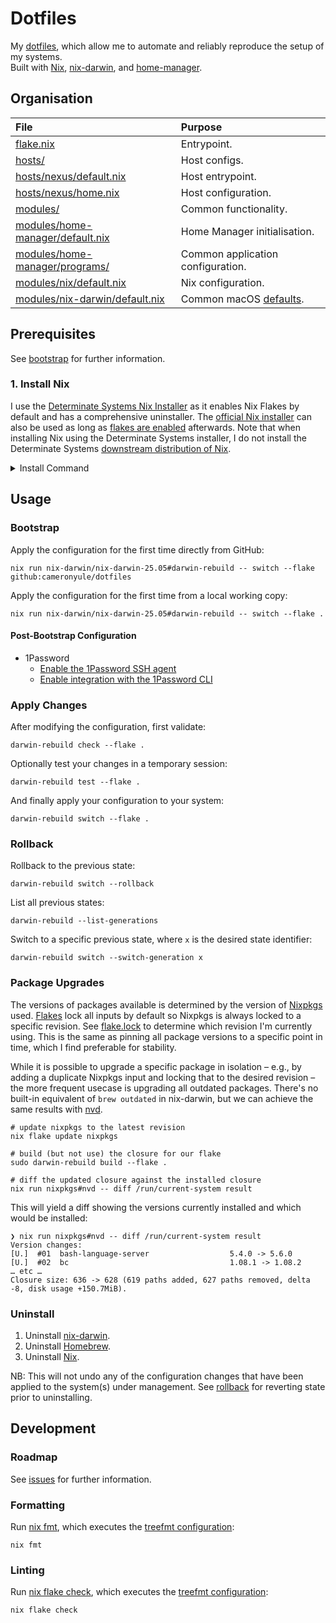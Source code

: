 # Dotfiles

My [dotfiles](https://dotfiles.github.io), which allow me to automate and reliably reproduce the setup of my systems.  
Built with [Nix](https://nixos.org), [nix-darwin](https://github.com/nix-darwin/nix-darwin), and [home-manager](https://github.com/nix-community/home-manager).

## Organisation

| File                                                                 | Purpose                                              |
| :------------------------------------------------------------------- | :----------------------------------------------------|
| [flake.nix](flake.nix)                                               | Entrypoint.                                          |
| [hosts/](hosts/)                                                     | Host configs.                                        |
| [hosts/nexus/default.nix](hosts/nexus/default.nix)                   | Host entrypoint.                                     |
| [hosts/nexus/home.nix](hosts/nexus/home.nix)                         | Host configuration.                                  |
| [modules/](modules)                                                  | Common functionality.                                |
| [modules/home-manager/default.nix](modules/home-manager/default.nix) | Home Manager initialisation.                         |
| [modules/home-manager/programs/](modules/home-manager/programs/)     | Common application configuration.                    |
| [modules/nix/default.nix](modules/nix/defaalt.nix)                   | Nix configuration.                                   |
| [modules/nix-darwin/default.nix](modules/nix-darwin/default.nix)     | Common macOS [defaults](https://macos-defaults.com). |

## Prerequisites

See [bootstrap](docs/bootstrap.md) for further information.

### 1. Install Nix

I use the [Determinate Systems Nix Installer](https://github.com/DeterminateSystems/nix-installer?tab=readme-ov-file#installation) as it enables Nix Flakes by default and has a comprehensive uninstaller. The [official Nix installer](https://nixos.org/download/) can also be used as long as [flakes are enabled](https://nixos.wiki/wiki/Flakes#Other_Distros.2C_with_Home-Manager) afterwards. Note that when installing Nix using the Determinate Systems installer, I do not install the Determinate Systems [downstream distribution of Nix](https://docs.determinate.systems/determinate-nix/).

<details>
<summary>Install Command</summary>

```shell
curl --proto '=https' --tlsv1.2 -sSf -L https://install.determinate.systems/nix | sh -s -- install
```
</details>

## Usage

### Bootstrap

Apply the configuration for the first time directly from GitHub:

```shell
nix run nix-darwin/nix-darwin-25.05#darwin-rebuild -- switch --flake github:cameronyule/dotfiles
```

Apply the configuration for the first time from a local working copy:

```shell
nix run nix-darwin/nix-darwin-25.05#darwin-rebuild -- switch --flake .
```

#### Post-Bootstrap Configuration

* 1Password
  * [Enable the 1Password SSH agent](https://developer.1password.com/docs/ssh/get-started/#step-3-turn-on-the-1password-ssh-agent)
  * [Enable integration with the 1Password CLI](https://developer.1password.com/docs/cli/get-started#step-2-turn-on-the-1password-desktop-app-integration)

### Apply Changes

After modifying the configuration, first validate:

``` shell
darwin-rebuild check --flake .
```

Optionally test your changes in a temporary session:

``` shell
darwin-rebuild test --flake .
```

And finally apply your configuration to your system:

```shell
darwin-rebuild switch --flake .
```

### Rollback

Rollback to the previous state:

```shell
darwin-rebuild switch --rollback
```

List all previous states:

```shell
darwin-rebuild --list-generations
```

Switch to a specific previous state, where `x` is the desired state identifier:

``` shell
darwin-rebuild switch --switch-generation x
```

### Package Upgrades

The versions of packages available is determined by the version of [Nixpkgs](https://github.com/NixOS/nixpkgs) used. [Flakes](https://zero-to-nix.com/concepts/flakes/) lock all inputs by default so Nixpkgs is always locked to a specific revision. See [flake.lock](flake.lock) to determine which revision I'm currently using. This is the same as pinning all package versions to a specific point in time, which I find preferable for stability.

While it is possible to upgrade a specific package in isolation – e.g., by adding a duplicate Nixpkgs input and locking that to the desired revision – the more frequent usecase is upgrading all outdated packages. There's no built-in equivalent of `brew outdated` in nix-darwin, but we can achieve the same results with [nvd](https://sr.ht/~khumba/nvd/).

``` shell
# update nixpkgs to the latest revision
nix flake update nixpkgs

# build (but not use) the closure for our flake
sudo darwin-rebuild build --flake .

# diff the updated closure against the installed closure
nix run nixpkgs#nvd -- diff /run/current-system result
```

This will yield a diff showing the versions currently installed and which would be installed:

``` shell
❯ nix run nixpkgs#nvd -- diff /run/current-system result
Version changes:
[U.]  #01  bash-language-server                  5.4.0 -> 5.6.0
[U.]  #02  bc                                    1.08.1 -> 1.08.2
… etc …
Closure size: 636 -> 628 (619 paths added, 627 paths removed, delta -8, disk usage +150.7MiB).
```

### Uninstall

1. Uninstall [nix-darwin](https://github.com/nix-darwin/nix-darwin?tab=readme-ov-file#uninstalling).
2. Uninstall [Homebrew](https://docs.brew.sh/FAQ#how-do-i-uninstall-homebrew).
3. Uninstall [Nix](https://github.com/DeterminateSystems/nix-installer?tab=readme-ov-file#uninstalling).

NB: This will not undo any of the configuration changes that have been applied to the system(s) under management. See [rollback](#rollback) for reverting state prior to uninstalling.

## Development

### Roadmap

See [issues](https://github.com/cameronyule/dotfiles/issues) for further information.

### Formatting

Run [nix fmt](https://nix.dev/manual/nix/2.24/command-ref/new-cli/nix3-fmt), which executes the [treefmt configuration](internal/nix/treefmt.nix):

``` shell
nix fmt
```

### Linting

Run [nix flake check](https://nix.dev/manual/nix/2.24/command-ref/new-cli/nix3-flake-check), which executes the [treefmt configuration](internal/nix/treefmt.nix):

```shell
nix flake check
```
